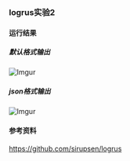 ### logrus实验2

#### 运行结果
##### 默认格式输出
![Imgur](http://i.imgur.com/mk17rov.png)

##### json格式输出
![Imgur](http://i.imgur.com/bzYVO2U.png)

#### 参考资料
https://github.com/sirupsen/logrus